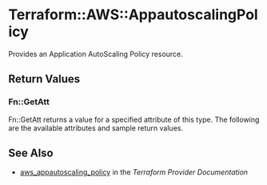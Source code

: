 # Terraform::AWS::AppautoscalingPolicy

Provides an Application AutoScaling Policy resource.

## Return Values

### Fn::GetAtt

Fn::GetAtt returns a value for a specified attribute of this type. The following are the available attributes and sample return values.

## See Also

* [aws_appautoscaling_policy](https://www.terraform.io/docs/providers/aws/r/appautoscaling_policy.html) in the _Terraform Provider Documentation_
